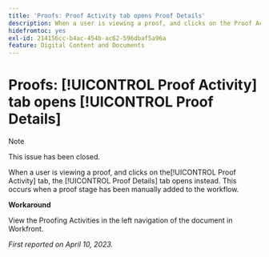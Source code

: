 ```yaml
---
title: 'Proofs: Proof Activity tab opens Proof Details'
description: When a user is viewing a proof, and clicks on the Proof Activity tab, the Proof Details tab opens instead. This occurs when a proof stage has been manually added to the workflow.
hidefromtoc: yes
exl-id: 214156cc-b4ac-454b-ac62-596dbaf5a96a
feature: Digital Content and Documents
---
```

# Proofs: [!UICONTROL Proof Activity] tab opens [!UICONTROL Proof Details]

<!--This article is on WF and WFP TOCs-->

<!--Valid issue, live for workaround-->

>[!NOTE]
>
>This issue has been closed.

When a user is viewing a proof, and clicks on the[!UICONTROL Proof Activity] tab, the [!UICONTROL Proof Details] tab opens instead. This occurs when a proof stage has been manually added to the workflow.

**Workaround**

View the Proofing Activities in the left navigation of the document in Workfront.

_First reported on April 10, 2023._
